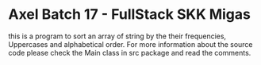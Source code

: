 # Axel Batch 17 - FullStack SKK Migas

this is a program to sort an array of string by the their frequencies, Uppercases and alphabetical order.
For more information about the source code please check the Main class in src package and read the comments.